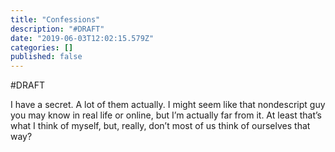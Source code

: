 ```yaml
---
title: "Confessions"
description: "#DRAFT"
date: "2019-06-03T12:02:15.579Z"
categories: []
published: false
---
```


#DRAFT

I have a secret. A lot of them actually. I might seem like that nondescript guy you may know in real life or online, but I’m actually far from it. At least that’s what I think of myself, but, really, don’t most of us think of ourselves that way?
